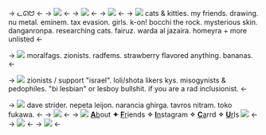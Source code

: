-> ᓚᘏᗢ <-
-> ![](https://cdn.discordapp.com/attachments/1082540281624285254/1149305308758417449/dividergrad2.png) <-
-> ![](https://cdn.discordapp.com/attachments/1082540281624285254/1149306046632951818/sf.png) <-
-> ![](https://kingcrimson.crd.co/assets/images/gallery08/4d828844.png?v=a6004836) <-
-> ![](https://cdn.discordapp.com/attachments/1082540281624285254/1149306739934646282/text-1694086474991.png) cats & kitties. my friends. drawing. 
nu metal. eminem. tax evasion. girls. k-on! bocchi the rock.
mysterious skin. danganronpa. researching cats.
fairuz. warda al jazaira. homeyra + more unlisted <-

-> ![](https://cdn.discordapp.com/attachments/1082540281624285254/1149307378588733521/text-1694086627413.png) moralfags. zionists. radfems.
strawberry flavored anything. bananas. <-

-> ![](https://cdn.discordapp.com/attachments/1082540281624285254/1149307196023255080/text-1694086581158.png) zionists / support "israel". loli/shota likers kys. 
misogynists & pedophiles. "bi lesbian" or lesboy bullshit. 
if you are a rad inclusionist. <-

-> ![](https://cdn.discordapp.com/attachments/1082540281624285254/1149308826277916722/text-1694086972638.png) dave strider. nepeta leijon. narancia ghirga.
 tavros nitram. toko fukawa. <-
-> ![](https://cdn.discordapp.com/attachments/1082540281624285254/1149305308460630119/ezgif-5-c6839f31b5.png) <-
-> ![](https://kingcrimson.crd.co/assets/images/gallery24/5e1abb3d.gif?v=a6004836) [**A**b](https://rentry.co/-volarevia)out **✦** [**F**r](https://kittencriminal.carrd.co/)iends **✧** [**I**n](https://www.instagram.com/notronniiee/)stagram **✧** [**C**a](https://sufer.carrd.co/)rrd **✧** [**U**r](https://rentry.co/-macarena)ls  ![](https://kingcrimson.crd.co/assets/images/gallery21/df92199b.jpg?v=a6004836) <-
-> [![](https://kingcrimson.crd.co/assets/images/gallery24/68f281b7.png?v=a6004836)](https://rentry.co/sufer) <-
-> ![](https://cdn.discordapp.com/attachments/1082540281624285254/1149305308204769321/dividergrad1.png) <-